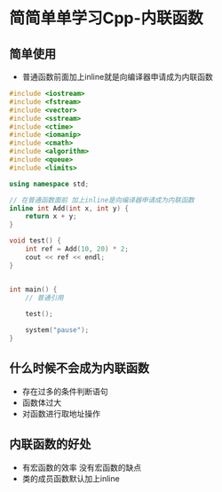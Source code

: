 # 简简单单学习Cpp-内联函数

## 简单使用

* 普通函数前面加上inline就是向编译器申请成为内联函数


```cpp
#include <iostream>
#include <fstream>
#include <vector>
#include <sstream>
#include <ctime>
#include <iomanip>
#include <cmath>
#include <algorithm>
#include <queue>
#include <limits>

using namespace std;

// 在普通函数面前 加上inline是向编译器申请成为内联函数
inline int Add(int x, int y) {
	return x + y;
}

void test() {
	int ref = Add(10, 20) * 2;
	cout << ref << endl;
}


int main() {
	// 普通引用
	
	test();

	system("pause");
}

```

## 什么时候不会成为内联函数

* 存在过多的条件判断语句
* 函数体过大
* 对函数进行取地址操作
  
## 内联函数的好处

* 有宏函数的效率 没有宏函数的缺点
* 类的成员函数默认加上inline



